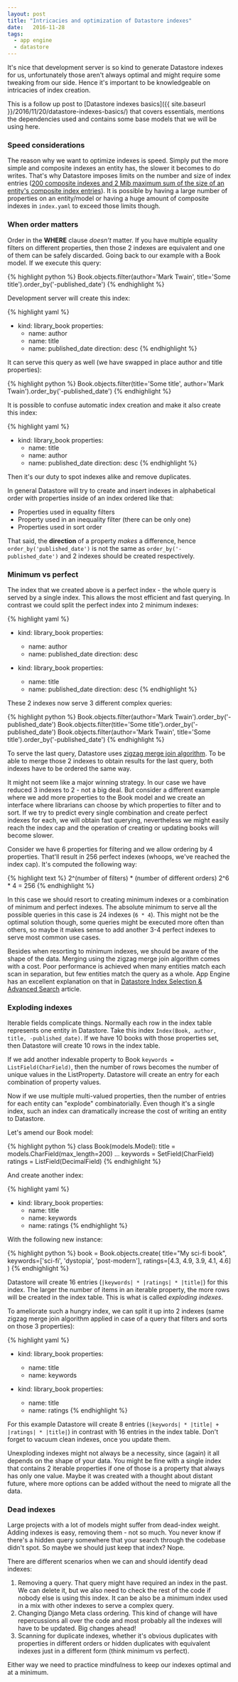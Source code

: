 ```yaml
---
layout: post
title: "Intricacies and optimization of Datastore indexes"
date:   2016-11-28
tags:
  - app engine
  - datastore
---
```


It's nice that development server is so kind to generate Datastore indexes for us, unfortunately those aren't always optimal and might require some tweaking from our side. Hence it's important to be knowledgeable on intricacies of index creation.

This is a follow up post to [Datastore indexes basics]({{ site.baseurl }}/2016/11/20/datastore-indexes-basics/) that covers essentials, mentions the dependencies used and contains some base models that we will be using here.

### Speed considerations

The reason why we want to optimize indexes is speed. Simply put the more simple and composite indexes an entity has, the slower it becomes to do writes. That's why Datastore imposes limits on the number and size of index entries ([200 composite indexes and 2 Mib maximum sum of the size of an entity's composite index entries](https://cloud.google.com/datastore/docs/concepts/limits)). It is possible by having a large number of properties on an entity/model or having a huge amount of composite indexes in `index.yaml` to exceed those limits though.

### When order matters

Order in the **WHERE** clause *doesn't* matter. If you have multiple equality filters on different properties, then those 2 indexes are equivalent and one of them can be safely discarded. Going back to our example with a Book model. If we execute this query:

{% highlight python %}
Book.objects.filter(author='Mark Twain', title='Some title').order_by('-published_date')
{% endhighlight %}

Development server will create this index:

{% highlight yaml %}
- kind: library_book
  properties:
  - name: author
  - name: title
  - name: published_date
    direction: desc
{% endhighlight %}

It can serve this query as well (we have swapped in place author and title properties):

{% highlight python %}
Book.objects.filter(title='Some title', author='Mark Twain').order_by('-published_date')
{% endhighlight %}

It is possible to confuse automatic index creation and make it also create this index:

{% highlight yaml %}
- kind: library_book
  properties:
  - name: title
  - name: author
  - name: published_date
    direction: desc
{% endhighlight %}

Then it's our duty to spot indexes alike and remove duplicates.

In general Datastore will try to create and insert indexes in alphabetical order with properties inside of an index ordered like that:

* Properties used in equality filters
* Property used in an inequality filter (there can be only one)
* Properties used in sort order

That said, the **direction** of a property *makes* a difference, hence `order_by('published_date')` is not the same as `order_by('-published_date')` and 2 indexes should be created respectively.


### Minimum vs perfect

The index that we created above is a perfect index - the whole query is served by a single index. This allows the most efficient and fast querying. In contrast we could split the perfect index into 2 minimum indexes:

{% highlight yaml %}
- kind: library_book
  properties:
  - name: author
  - name: published_date
    direction: desc

- kind: library_book
  properties:
  - name: title
  - name: published_date
    direction: desc
{% endhighlight %}

These 2 indexes now serve 3 different complex queries:

{% highlight python %}
Book.objects.filter(author='Mark Twain').order_by('-published_date')
Book.objects.filter(title='Some title').order_by('-published_date')
Book.objects.filter(author='Mark Twain', title='Some title').order_by('-published_date')
{% endhighlight %}

To serve the last query, Datastore uses [zigzag merge join algorithm](http://www.youtube.com/watch?v=ofhEyDBpngM). To be able to merge those 2 indexes to obtain results for the last query, both indexes have to be ordered the same way.

It might not seem like a major winning strategy. In our case we have reduced 3 indexes to 2 - not a big deal. But consider a different example where we add more properties to the Book model and we create an interface where librarians can choose by which properties to filter and to sort. If we try to predict every single combination and create perfect indexes for each, we will obtain fast querying, nevertheless we might easily reach the index cap and the operation of creating or updating books will become slower.

Consider we have 6 properties for filtering and we allow ordering by 4 properties. That'll result in 256 perfect indexes (whoops, we've reached the index cap). It's computed the following way:

{% highlight text %}
2^(number of filters) * (number of different orders)
2^6 * 4 = 256
{% endhighlight %}

In this case we should resort to creating minimum indexes or a combination of minimum and perfect indexes. The absolute minimum to serve all the possible queries in this case is 24 indexes (`6 * 4`). This might not be the optimal solution though, some queries might be executed more often than others, so maybe it makes sense to add another 3-4 perfect indexes to serve most common use cases.

Besides when resorting to minimum indexes, we should be aware of the shape of the data. Merging using the zigzag merge join algorithm comes with a cost. Poor performance is achieved when many entities match each scan in separation, but few entities match the query as a whole. App Engine has an excellent explanation on that in [Datastore Index Selection & Advanced Search](https://cloud.google.com/appengine/articles/indexselection) article.

### Exploding indexes

Iterable fields complicate things. Normally each row in the index table represents one entity in Datastore. Take this index `Index(Book, author, title, -published_date)`. If we have 10 books with those properties set, then Datastore will create 10 rows in the index table.

If we add another indexable property to Book `keywords = ListField(CharField)`, then the number of rows becomes the number of unique values in the ListProperty. Datastore will create an entry for each combination of property values.

Now if we use multiple multi-valued properties, then the number of entries for each entity can "explode" combinatorially. Even though it's a single index, such an index can dramatically increase the cost of writing an entity to Datastore.

Let's amend our Book model:

{% highlight python %}
class Book(models.Model):
    title = models.CharField(max_length=200)
    ...
    keywords = SetField(CharField)
    ratings = ListField(DecimalField)
{% endhighlight %}

And create another index:

{% highlight yaml %}
- kind: library_book
  properties:
  - name: title
  - name: keywords
  - name: ratings
{% endhighlight %}

With the following new instance:

{% highlight python %}
book = Book.objects.create(
    title="My sci-fi book",
    keywords=['sci-fi', 'dystopia', 'post-modern'],
    ratings=[4.3, 4.9, 3.9, 4.1, 4.6]
)
{% endhighlight %}


Datastore will create 16 entries (`|keywords| * |ratings| * |title|`) for this index. The larger the number of items in an iterable property, the more rows will be created in the index table. This is what is called *exploding indexes*.

To ameliorate such a hungry index, we can split it up into 2 indexes (same zigzag merge join algorithm applied in case of a query that filters and sorts on those 3 properties):

{% highlight yaml %}
- kind: library_book
  properties:
  - name: title
  - name: keywords

- kind: library_book
  properties:
  - name: title
  - name: ratings
{% endhighlight %}

For this example Datastore will create 8 entries (`|keywords| * |title| + |ratings| * |title|`) in contrast with 16 entries in the index table. Don't forget to vacuum clean indexes, once you update them.

Unexploding indexes might not always be a necessity, since (again) it all depends on the shape of your data. You might be fine with a single index that contains 2 iterable properties if one of those is a property that always has only one value. Maybe it was created with a thought about distant future, where more options can be added without the need to migrate all the data.

### Dead indexes

Large projects with a lot of models might suffer from dead-index weight. Adding indexes is easy, removing them - not so much. You never know if there's a hidden query somewhere that your search through the codebase didn't spot. So maybe we should just keep that index? Nope.

There are different scenarios when we can and should identify dead indexes:

1. Removing a query. That query might have required an index in the past. We can delete it, but we also need to check the rest of the code if nobody else is using this index. It can be also be a minimum index used in a mix with other indexes to serve a complex query.
2. Changing Django Meta class ordering. This kind of change will have repercussions all over the code and most probably all the indexes will have to be updated. Big changes ahead!
3. Scanning for duplicate indexes, whether it's obvious duplicates with properties in different orders or hidden duplicates with equivalent indexes just in a different form (think minimum vs perfect).

Either way we need to practice mindfulness to keep our indexes optimal and at a minimum.
